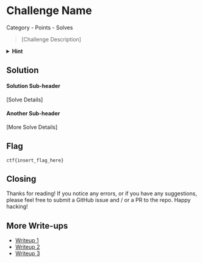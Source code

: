 # Challenge Name
Category - Points - Solves

> [Challenge Description]

<details>
  <summary> <b>Hint</b> </summary>
  <p>

  > Hint
  </p>
</details>

## Solution
#### Solution Sub-header
[Solve Details]

#### Another Sub-header
[More Solve Details]

## Flag
```
ctf{insert_flag_here}
```

## Closing
Thanks for reading! If you notice any errors, or if you have any suggestions, please feel free to submit a GitHub issue and / or a PR to the repo. Happy hacking!

## More Write-ups
- [Writeup 1]()
- [Writeup 2]()
- [Writeup 3]()